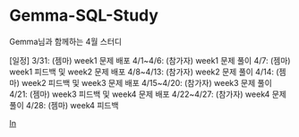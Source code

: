 # Gemma-SQL-Study

Gemma님과 함께하는 4월 스터디

[일정]
3/31: (젬마) week1 문제 배포
4/1~4/6: (참가자) week1 문제 풀이
4/7: (젬마) week1 피드백 및 week2 문제 배포
4/8~4/13: (참가자) week2 문제 풀이
4/14: (젬마) week2 피드백 및 week3 문제 배포
4/15~4/20: (참가자) week3 문제 풀이
4/21: (젬마) week3 피드백 및 week4 문제 배포
4/22~4/27: (참가자) week4 문제 풀이
4/28: (젬마) week4 피드백

[In](https://www.inflearn.com/users/867682/@gemmadata)

